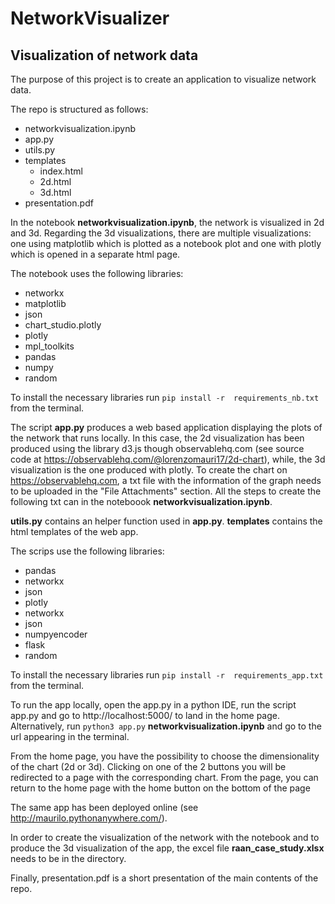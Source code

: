 # NetworkVisualizer
## Visualization of network data

The purpose of this project is to create an application to visualize network data.

The repo is structured as follows: 
* networkvisualization.ipynb
* app.py
* utils.py
* templates
  * index.html
  * 2d.html
  * 3d.html
* presentation.pdf 
  

In the notebook **networkvisualization.ipynb**, the network is visualized in 2d and 3d. Regarding the 3d visualizations, there are multiple visualizations: one using matplotlib which is plotted as a notebook plot and one with plotly which is opened in a separate html page.

The notebook uses the following libraries:
  * networkx
  * matplotlib
  * json
  * chart_studio.plotly 
  * plotly
  * mpl_toolkits
  * pandas
  * numpy
  * random

To install the necessary libraries run ``` pip install -r  requirements_nb.txt ``` from the terminal.


The script **app.py** produces a web based application displaying the plots of the network that runs locally. In this case, the 2d visualization has been produced using the library d3.js though observablehq.com (see source code at https://observablehq.com/@lorenzomauri17/2d-chart), while, the 3d visualization is the one produced with plotly. To create the chart on https://observablehq.com, a txt file with the information of the graph needs to be uploaded in the "File Attachments" section. All the steps to create the following txt can in the noteboook **networkvisualization.ipynb**.

**utils.py** contains an helper function used in **app.py**. 
**templates** contains the html templates of the web app.

The scrips use the following libraries:
 * pandas
 * networkx 
 * json
 * plotly
 * networkx 
 * json
 * numpyencoder
 * flask
 * random

To install the necessary libraries run ``` pip install -r  requirements_app.txt ``` from the terminal.

To run the app locally, open the app.py in a python IDE, run the script app.py and go to http://localhost:5000/ to land in the home page.
Alternatively, run ``` python3 app.py ``` **networkvisualization.ipynb** and go to the url appearing in the terminal.

From the home page, you have the possibility to choose the dimensionality of the chart (2d or 3d). Clicking on one of the 2 buttons you will be redirected to a page with the corresponding chart. From the page, you can return to the home page with the home button on the bottom of the page

The same app has been deployed online (see http://maurilo.pythonanywhere.com/).

In order to create the visualization of the network with the notebook and to produce the 3d visualization of the app, the excel file **raan_case_study.xlsx** needs to be in the directory.

Finally, presentation.pdf is a short presentation of the main contents of the repo.


